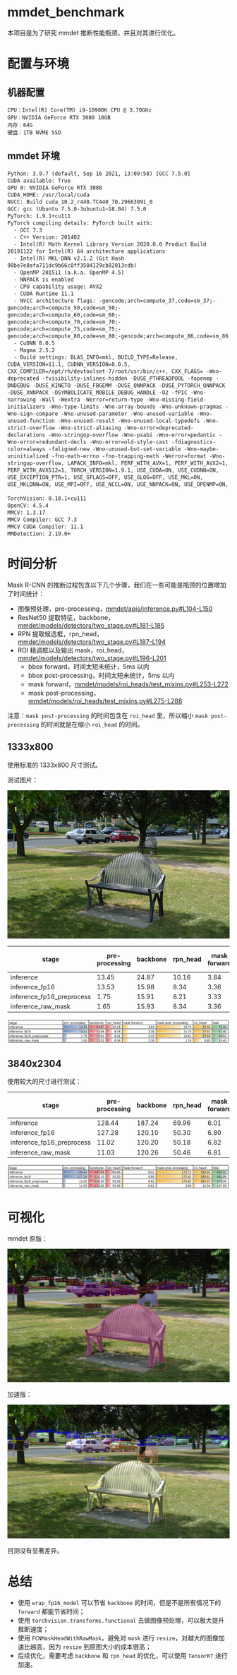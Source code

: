 # mmdet_benchmark

本项目是为了研究 mmdet 推断性能瓶颈，并且对其进行优化。

# 配置与环境

## 机器配置

```
CPU：Intel(R) Core(TM) i9-10900K CPU @ 3.70GHz
GPU：NVIDIA GeForce RTX 3080 10GB
内存：64G
硬盘：1TB NVME SSD
```

## mmdet 环境

```
Python: 3.9.7 (default, Sep 16 2021, 13:09:58) [GCC 7.5.0]
CUDA available: True
GPU 0: NVIDIA GeForce RTX 3080
CUDA_HOME: /usr/local/cuda
NVCC: Build cuda_10.2_r440.TC440_70.29663091_0
GCC: gcc (Ubuntu 7.5.0-3ubuntu1~18.04) 7.5.0
PyTorch: 1.9.1+cu111
PyTorch compiling details: PyTorch built with:
  - GCC 7.3
  - C++ Version: 201402
  - Intel(R) Math Kernel Library Version 2020.0.0 Product Build 20191122 for Intel(R) 64 architecture applications
  - Intel(R) MKL-DNN v2.1.2 (Git Hash 98be7e8afa711dc9b66c8ff3504129cb82013cdb)
  - OpenMP 201511 (a.k.a. OpenMP 4.5)
  - NNPACK is enabled
  - CPU capability usage: AVX2
  - CUDA Runtime 11.1
  - NVCC architecture flags: -gencode;arch=compute_37,code=sm_37;-gencode;arch=compute_50,code=sm_50;-gencode;arch=compute_60,code=sm_60;-gencode;arch=compute_70,code=sm_70;-gencode;arch=compute_75,code=sm_75;-gencode;arch=compute_80,code=sm_80;-gencode;arch=compute_86,code=sm_86
  - CuDNN 8.0.5
  - Magma 2.5.2
  - Build settings: BLAS_INFO=mkl, BUILD_TYPE=Release, CUDA_VERSION=11.1, CUDNN_VERSION=8.0.5, CXX_COMPILER=/opt/rh/devtoolset-7/root/usr/bin/c++, CXX_FLAGS= -Wno-deprecated -fvisibility-inlines-hidden -DUSE_PTHREADPOOL -fopenmp -DNDEBUG -DUSE_KINETO -DUSE_FBGEMM -DUSE_QNNPACK -DUSE_PYTORCH_QNNPACK -DUSE_XNNPACK -DSYMBOLICATE_MOBILE_DEBUG_HANDLE -O2 -fPIC -Wno-narrowing -Wall -Wextra -Werror=return-type -Wno-missing-field-initializers -Wno-type-limits -Wno-array-bounds -Wno-unknown-pragmas -Wno-sign-compare -Wno-unused-parameter -Wno-unused-variable -Wno-unused-function -Wno-unused-result -Wno-unused-local-typedefs -Wno-strict-overflow -Wno-strict-aliasing -Wno-error=deprecated-declarations -Wno-stringop-overflow -Wno-psabi -Wno-error=pedantic -Wno-error=redundant-decls -Wno-error=old-style-cast -fdiagnostics-color=always -faligned-new -Wno-unused-but-set-variable -Wno-maybe-uninitialized -fno-math-errno -fno-trapping-math -Werror=format -Wno-stringop-overflow, LAPACK_INFO=mkl, PERF_WITH_AVX=1, PERF_WITH_AVX2=1, PERF_WITH_AVX512=1, TORCH_VERSION=1.9.1, USE_CUDA=ON, USE_CUDNN=ON, USE_EXCEPTION_PTR=1, USE_GFLAGS=OFF, USE_GLOG=OFF, USE_MKL=ON, USE_MKLDNN=ON, USE_MPI=OFF, USE_NCCL=ON, USE_NNPACK=ON, USE_OPENMP=ON,

TorchVision: 0.10.1+cu111
OpenCV: 4.5.4
MMCV: 1.3.17
MMCV Compiler: GCC 7.3
MMCV CUDA Compiler: 11.1
MMDetection: 2.19.0+
```

# 时间分析

Mask R-CNN 的推断过程包含以下几个步骤，我们在一些可能是瓶颈的位置增加了时间统计：

* 图像预处理，pre-processing，[mmdet/apis/inference.py#L104-L150](mmdet/apis/inference.py#L104-L150)
* ResNet50 提取特征，backbone，[mmdet/models/detectors/two_stage.py#L181-L185](mmdet/models/detectors/two_stage.py#L181-L185)
* RPN 提取候选框，rpn_head，[mmdet/models/detectors/two_stage.py#L187-L194](mmdet/models/detectors/two_stage.py#L187-L194)
* ROI 精调框以及输出 mask，roi_head，[mmdet/models/detectors/two_stage.py#L196-L201](mmdet/models/detectors/two_stage.py#L196-L201)
    * bbox forward，时间太短未统计，5ms 以内
    * bbox post-processing，时间太短未统计，5ms 以内
    * mask forward，[mmdet/models/roi_heads/test_mixins.py#L253-L272](mmdet/models/roi_heads/test_mixins.py#L253-L272)
    * mask post-processing，[mmdet/models/roi_heads/test_mixins.py#L275-L288](mmdet/models/roi_heads/test_mixins.py#L275-L288)

注意：`mask post-processing` 的时间包含在 `roi_head` 里，所以缩小 `mask post-processing` 的时间就是在缩小 `roi_head` 的时间。

## 1333x800

使用标准的 1333x800 尺寸测试。

测试图片：

![](demo/demo.jpg)

| stage                     | pre-processing | backbone | rpn_head | mask forward | mask post-processing | roi_head | total |
|---------------------------|----------------|----------|----------|--------------|----------------------|----------|-------|
| inference                 | 13.45          | 24.87    | 10.16    | 3.84         | 15.74                | 23.49    | 72.3  |
| inference_fp16            | 13.53          | 15.98    | 8.34     | 3.36         | 15.74                | 22.97    | 61.4  |
| inference_fp16_preprocess | 1.75           | 15.91    | 8.21     | 3.33         | 15.61                | 22.69    | 49.03 |
| inference_raw_mask        | 1.65           | 15.93    | 8.34     | 3.36         | 1.74                 | 8.89     | 33.45 |

![](demo/1333x800.png)

## 3840x2304

使用较大的尺寸进行测试：

| stage                     | pre-processing | backbone | rpn_head | mask forward | mask post-processing | roi_head | total   |
|---------------------------|----------------|----------|----------|--------------|----------------------|----------|---------|
| inference                 | 128.44         | 187.24   | 69.96    | 6.01         | 173.72               | 183.95   | 569.92  |
| inference_fp16            | 127.28         | 120.10   | 50.30    | 6.80         | 172.42               | 186.81   | 485.04  |
| inference_fp16_preprocess | 11.02          | 120.20   | 50.18    | 6.82         | 174.62               | 187.07   | 379.00  |
| inference_raw_mask        | 11.03          | 120.26   | 50.46    | 6.81         | 2.99                 | 15.34    | 197.69  |

![](demo/3840x2304.png)

# 可视化

mmdet 原版：

![](demo/mmdet.jpg)

加速版：

![](demo/speedup.jpg)

目测没有显著差异。

# 总结

* 使用 `wrap_fp16_model` 可以节省 `backbone` 的时间，但是不是所有情况下的 `forward` 都能节省时间；
* 使用 `torchvision.transforms.functional` 去做图像预处理，可以极大提升推断速度；
* 使用 `FCNMaskHeadWithRawMask`，避免对 `mask` 进行 `resize`，对越大的图像加速比越高，因为 `resize` 到原图大小的成本很高；
* 后续优化，需要考虑 `backbone` 和 `rpn_head` 的优化，可以使用 `TensorRT` 进行加速。
